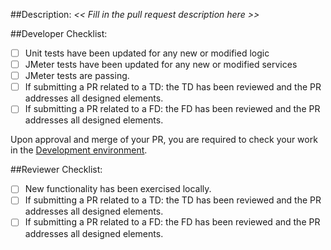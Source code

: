 <!--
When submitting a new pull request, please review the following checklist
and confirm that you have completed each required step:
-->
##Description:
_<< Fill in the pull request description here >>_
<!-- To help the reviewer quickly understand the nature of your pull requeset, please create a description that incorporates the following elements:
- what is accomplished by the pr
- if there is something potentially controversial in your pr, please take a moment to tell us about your choices
-->

##Developer Checklist:
- [ ] Unit tests have been updated for any new or modified logic
- [ ] JMeter tests have been updated for any new or modified services
- [ ] JMeter tests are passing.
- [ ] If submitting a PR related to a TD: the TD has been reviewed and the PR addresses all designed elements.
- [ ] If submitting a PR related to a FD: the FD has been reviewed and the PR addresses all designed elements.

Upon approval and merge of your PR, you are required to check your work in the [Development environment](https://account-dev.amwayglobal.com).

##Reviewer Checklist:
- [ ] New functionality has been exercised locally.
- [ ] If submitting a PR related to a TD: the TD has been reviewed and the PR addresses all designed elements.
- [ ] If submitting a PR related to a FD: the FD has been reviewed and the PR addresses all designed elements.
